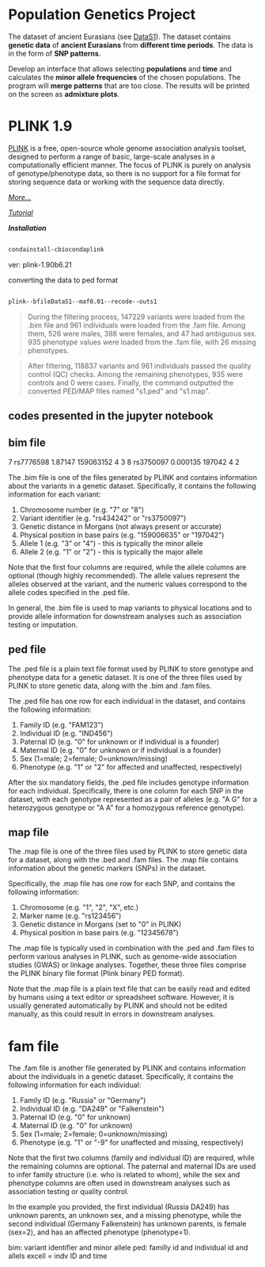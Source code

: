 # Population Genetics Project

The dataset of ancient Eurasians (see [DataS1](https://github.com/sarabehnamian/Origins-of-Ancient-Eurasian-Genomes/tree/main/steps/Step%200)). The dataset contains **genetic data** of **ancient Eurasians** from **different time periods**. The data is in the form of **SNP patterns**.

Develop an interface that allows selecting **populations** and **time** and calculates the **minor allele frequencies** of the chosen populations. The program will **merge patterns** that are too close. The results will be printed on the screen as **admixture plots**.

# PLINK 1.9

[PLINK](https://www.cog-genomics.org/plink/1.9/) is a free, open-source whole genome association analysis toolset, designed to perform a range of basic, large-scale analyses in a computationally efficient manner. The focus of PLINK is purely on analysis of genotype/phenotype data, so there is no support for a file format for storing sequence data or working with the sequence data directly.

[_More..._](https://zzz.bwh.harvard.edu/plink/)

[_Tutorial_](https://zzz.bwh.harvard.edu/plink/tutorial.shtml)

**_Installation_**

```bash

condainstall-cbiocondaplink

```

ver: plink-1.90b6.21

converting the data to ped format

```bash

plink--bfileDataS1--maf0.01--recode--outs1

```

> During the filtering process, 147229 variants were loaded from the .bim file and 961 individuals were loaded from the .fam file. Among them, 526 were males, 388 were females, and 47 had ambiguous sex. 935 phenotype values were loaded from the .fam file, with 26 missing phenotypes.

> After filtering, 118837 variants and 961 individuals passed the quality control (QC) checks. Among the remaining phenotypes, 935 were controls and 0 were cases. Finally, the command outputted the converted PED/MAP files named "s1.ped" and "s1.map".

## codes presented in the jupyter notebook

## bim file

7	rs7776598	1.87147	159063152	4	3
8	rs3750097	0.000135	197042	4	2

The .bim file is one of the files generated by PLINK and contains information about the variants in a genetic dataset. Specifically, it contains the following information for each variant:

1. Chromosome number (e.g. "7" or "8")
2. Variant identifier (e.g. "rs434242" or "rs3750097")
3. Genetic distance in Morgans (not always present or accurate)
4. Physical position in base pairs (e.g. "159006635" or "197042")
5. Allele 1 (e.g. "3" or "4") - this is typically the minor allele
6. Allele 2 (e.g. "1" or "2") - this is typically the major allele

Note that the first four columns are required, while the allele columns are optional (though highly recommended). The allele values represent the alleles observed at the variant, and the numeric values correspond to the allele codes specified in the .ped file.

In general, the .bim file is used to map variants to physical locations and to provide allele information for downstream analyses such as association testing or imputation.

## ped file

The .ped file is a plain text file format used by PLINK to store genotype and phenotype data for a genetic dataset. It is one of the three files used by PLINK to store genetic data, along with the .bim and .fam files.

The .ped file has one row for each individual in the dataset, and contains the following information:

1. Family ID (e.g. "FAM123")
2. Individual ID (e.g. "IND456")
3. Paternal ID (e.g. "0" for unknown or if individual is a founder)
4. Maternal ID (e.g. "0" for unknown or if individual is a founder)
5. Sex (1=male; 2=female; 0=unknown/missing)
6. Phenotype (e.g. "1" or "2" for affected and unaffected, respectively)

After the six mandatory fields, the .ped file includes genotype information for each individual. Specifically, there is one column for each SNP in the dataset, with each genotype represented as a pair of alleles (e.g. "A G" for a heterozygous genotype or "A A" for a homozygous reference genotype).

## map file

The .map file is one of the three files used by PLINK to store genetic data for a dataset, along with the .bed and .fam files. The .map file contains information about the genetic markers (SNPs) in the dataset.

Specifically, the .map file has one row for each SNP, and contains the following information:

1. Chromosome (e.g. "1", "2", "X", etc.)
2. Marker name (e.g. "rs123456")
3. Genetic distance in Morgans (set to "0" in PLINK)
4. Physical position in base pairs (e.g. "12345678")

The .map file is typically used in combination with the .ped and .fam files to perform various analyses in PLINK, such as genome-wide association studies (GWAS) or linkage analyses. Together, these three files comprise the PLINK binary file format (Plink binary PED format).

Note that the .map file is a plain text file that can be easily read and edited by humans using a text editor or spreadsheet software. However, it is usually generated automatically by PLINK and should not be edited manually, as this could result in errors in downstream analyses.

# fam file

The .fam file is another file generated by PLINK and contains information about the individuals in a genetic dataset. Specifically, it contains the following information for each individual:

1. Family ID (e.g. "Russia" or "Germany")
2. Individual ID (e.g. "DA249" or "Falkenstein")
3. Paternal ID (e.g. "0" for unknown)
4. Maternal ID (e.g. "0" for unknown)
5. Sex (1=male; 2=female; 0=unknown/missing)
6. Phenotype (e.g. "1" or "-9" for unaffected and missing, respectively)

Note that the first two columns (family and individual ID) are required, while the remaining columns are optional. The paternal and maternal IDs are used to infer family structure (i.e. who is related to whom), while the sex and phenotype columns are often used in downstream analyses such as association testing or quality control.

In the example you provided, the first individual (Russia DA249) has unknown parents, an unknown sex, and a missing phenotype, while the second individual (Germany Falkenstein) has unknown parents, is female (sex=2), and has an affected phenotype (phenotype=1).


bim: variant identifier and minor allele
ped: familly id and individual id and allels
excell = indv ID and time
